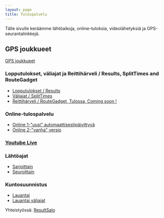 ```yaml
---
layout: page
title: Tulospalvelu
---
```


Tälle sivulle keräämme lähtöaikoja, online-tuloksia, videolähetyksiä ja GPS-seurantalinkkejä.

## GPS joukkueet

[GPS joukkueet](https://finnspring2019.eu/listat_finnspring.pdf)

### Lopputulokset, väliajat ja Reittihärveli / Results, SplitTimes and RouteGadget
* [Lopputulokset / Results](https://finnspring2019.eu/tulokset_henk.html)
* [Väliajat / SplitTimes](https://finnspring2019.eu/emitajat.html)
* [Reittihärveli / RouteGadget, Tulossa, Coming soon !](http://av.nettirasia.com/reitti/cgi-bin/reitti.cgi)

### Online-tulospalvelu
* [Online 1-"uusi" automaattisestipäivittyvä](https://online4.tulospalvelu.fi/tulokset-new/fi/2019_fs/)
* [Online 2-"vanha" versio](https://online4.tulospalvelu.fi/tulokset/fi/2019_fs/)

### [Youtube Live](https://www.youtube.com/watch?v=8PrNBxm8oDg)

### Lähtöajat

 * [Sarjoittain](https://finnspring2019.eu/lahtolista_sarja.html)
 * [Seuroittain](https://finnspring2019.eu/lahtolista_seura.html)

### Kuntosuunnistus

 * [Lauantai](kuntotuloksetlauantai.html)
 * [Lauantai väliajat](kuntovaliajatlauantai.html)


Yhteistyössä: [ResultSalo](https://resultsalo.fi/)
